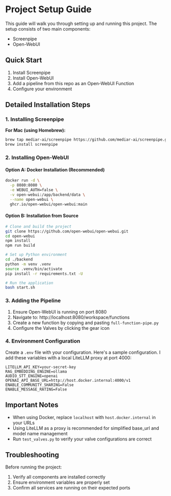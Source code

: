 # Project Setup Guide

This guide will walk you through setting up and running this project. The setup consists of two main components:
- Screenpipe
- Open-WebUI

## Quick Start

1. Install Screenpipe
2. Install Open-WebUI
3. Add a pipeline from this repo as an Open-WebUI Function
4. Configure your environment

## Detailed Installation Steps

### 1. Installing Screenpipe

**For Mac (using Homebrew):**
```bash
brew tap mediar-ai/screenpipe https://github.com/mediar-ai/screenpipe.git
brew install screenpipe
```

### 2. Installing Open-WebUI

#### Option A: Docker Installation (Recommended)
```bash
docker run -d \
  -p 8080:8080 \
  -e WEBUI_AUTH=false \
  -v open-webui:/app/backend/data \
  --name open-webui \
  ghcr.io/open-webui/open-webui:main
```

#### Option B: Installation from Source
```bash
# Clone and build the project
git clone https://github.com/open-webui/open-webui.git
cd open-webui
npm install
npm run build

# Set up Python environment
cd ./backend
python -m venv .venv
source .venv/bin/activate
pip install -r requirements.txt -U

# Run the application
bash start.sh
```

### 3. Adding the Pipeline

1. Ensure Open-WebUI is running on port 8080
2. Navigate to: http://localhost:8080/workspace/functions
3. Create a new function by copying and pasting `full-function-pipe.py`
4. Configure the Valves by clicking the gear icon

### 4. Environment Configuration

Create a `.env` file with your configuration. Here's a sample configuration. I add these variables with a local LiteLLM proxy at port 4000:

```env
LITELLM_API_KEY=your-secret-key
RAG_EMBEDDING_ENGINE=ollama
AUDIO_STT_ENGINE=openai
OPENAI_API_BASE_URL=http://host.docker.internal:4000/v1
ENABLE_COMMUNITY_SHARING=False
ENABLE_MESSAGE_RATING=False
```

## Important Notes

- When using Docker, replace `localhost` with `host.docker.internal` in your URLs
- Using LiteLLM as a proxy is recommended for simplified base_url and model name management
- Run `test_valves.py` to verify your valve configurations are correct

## Troubleshooting

Before running the project:
1. Verify all components are installed correctly
2. Ensure environment variables are properly set
3. Confirm all services are running on their expected ports

